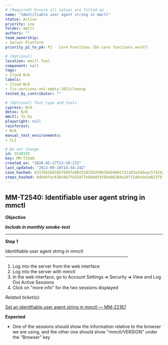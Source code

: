 ```yaml
---
# (Required) Ensure all values are filled up
name: "Identifiable user agent string in mmctl"
status: Active
priority: Low
folder: mmctl
authors: ""
team_ownership:
- Server Platform
priority_p1_to_p4: P2 - Core Functions (Do core functions work?)

# (Optional)
location: mmctl Tool
component: null
tags:
- Cloud N/A
labels:
- Cloud-N/A
- fix-versions-not-empty-2022cleanup
tested_by_contributor: ""

# (Optional) Test type and tools
cypress: N/A
detox: N/A
mmctl: To Do
playwright: null
rainforest:
- N/A
manual_test_environments:
- CLI

# Do not change
id: 5530155
key: MM-T2540
created_on: "2020-05-27T13:10:27Z"
last_updated: "2022-09-10T14:54:24Z"
case_hashed: 8317bb2665b6f609fe89255925b399b2b664601721a83a3ddaac5742424a73133675219991f22520a062973aa37f9f99
steps_hashed: 0dbd4fec63b44b7fb31877e6b6d93f89a06384a10f15d0c6e2e02379180089891b0d593f954e4502dd783a91bbd2e7ab
---
```


<!-- (Auto-generated) Based on frontmatter's "key" and "name" -->

## MM-T2540: Identifiable user agent string in mmctl

**Objective**

_**Include in monthly smoke-test**_

---

**Step 1**

Identifiable user agent string in mmctl\
————————————————————————————

1. Log into the server from the web interface
2. Log into the server with mmctl
3. In the web interface, go to Account Settings ➜ Security ➜ View and Log Out Active Sessions
4. Click on "more info" for the two sessions displayed

_Related ticket(s):_

[Set an identifiable user agent string in mmctl — MM-22167](https://mattermost.atlassian.net/browse/MM-22167)

**Expected**

- One of the sessions should show the information relative to the browser we are using, and the other one should show "mmctl/VERSION" under the "Browser" key
